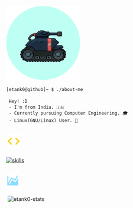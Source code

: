 
<img src="https://github.com/etank0/etank0/blob/main/circle-gif.gif" height=200 width=200 alt="etank0-gif">
<br>

```
[etank0@github]~ $ ./about-me

 Hey! :D
 - I'm from India. 🇮🇳
 - Currently pursuing Computer Engineering. 🎓
 - Linux(GNU/Linux) User. 🐧
```

## <img src="https://github.com/etank0/etank0/blob/main/images/code-tags.svg" alt="skills" width ="40"> 
<p align="left">
<a href="https://skillicons.dev">
    <img src="https://skillicons.dev/icons?i=bash,neovim,vscode,haskell,rust,python,cpp,javascript,typescript,react,nodejs,express,flask,mongodb,postgres,mysql&perline=8"  height="70" alt="skills">
</a>
</p>

## <img src="https://github.com/etank0/etank0/blob/main/images/chart-areaspline.svg" alt="charts" width ="35"> 
<p>&nbsp;<img align="center" src="https://github-readme-stats.vercel.app/api?username=etank0&show_icons=true&locale=en&theme=github_dark_dimmed" alt="etank0-stats" /></p>
